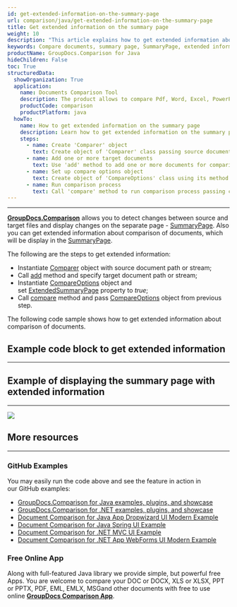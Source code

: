 ```yaml
---
id: get-extended-information-on-the-summary-page
url: comparison/java/get-extended-information-on-the-summary-page
title: Get extended information on the summary page
weight: 10
description: "This article explains how to get extended information about comparison of documents on the summary page with GroupDocs.Comparison for Java."
keywords: Compare documents, summary page, SummaryPage, extended information, ExtendedSummaryPage
productName: GroupDocs.Comparison for Java
hideChildren: False
toc: True
structuredData:
  showOrganization: True
  application:
    name: Documents Comparison Tool
    description: The product allows to compare Pdf, Word, Excel, PowerPoint, AutoCad, Image, Code and much more file formats. Comparison API also supports accepting or rejecting changes, extracting document information and generating comparison report
    productCode: comparison
    productPlatform: java
  howTo:
    name: How to get extended information on the summary page
    description: Learn how to get extended information on the summary page
    steps:
      - name: Create 'Comparer' object
        text: Create object of 'Comparer' class passing source document as a constructor argument
      - name: Add one or more target documents
        text: Use 'add' method to add one or more documents for comparing
      - name: Set up compare options object
        text: Create object of 'CompareOptions' class using its method 'setExtendedSummaryPage(true)' to configure extended summary page
      - name: Run comparison process
        text: Call 'compare' method to run comparison process passing compare options as a second argument
---
```


---

**[GroupDocs.Comparison](https://products.groupdocs.com/comparison)** allows you to detect changes between source and target files and display changes on the separate page - [SummaryPage](<https://reference.groupdocs.com/comparison/java/com.groupdocs.comparison.options/CompareOptions#setGenerateSummaryPage(boolean)>).
Аlso you can get extended information about comparison of documents, which will be display in the [SummaryPage](<https://reference.groupdocs.com/comparison/java/com.groupdocs.comparison.options/CompareOptions#setGenerateSummaryPage(boolean)>).

The following are the steps to get extended information:

- Instantiate [Comparer](https://reference.groupdocs.com/comparison/java/com.groupdocs.comparison/Comparer) object with source document path or stream;
- Call [add](<https://reference.groupdocs.com/comparison/java/com.groupdocs.comparison/Comparer#add(java.lang.String)>) method and specify target document path or stream;
- Instantiate [CompareOptions](https://reference.groupdocs.com/comparison/java/com.groupdocs.comparison.options/CompareOptions) object and set [ExtendedSummaryPage](<https://reference.groupdocs.com/comparison/java/com.groupdocs.comparison.options/CompareOptions#setExtendedSummaryPage(boolean)>) property to *true*;
- Call [compare](<https://reference.groupdocs.com/comparison/java/com.groupdocs.comparison/Comparer#compare()>) method and pass [CompareOptions](https://reference.groupdocs.com/comparison/java/com.groupdocs.comparison.options/CompareOptions) object from previous step.

The following code sample shows how to get extended information about comparison of documents.

## Example code block to get extended information

---

<script src="https://gist.github.com/groupdocs-comparison-gists/956c10cbdd05aad7fb86137f4f9a0c01.js"></script>

## Example of displaying the summary page with extended information

---

![](/comparison/java/images/how-to-get-extended-information-image.png)

## More resources

---

### GitHub Examples

You may easily run the code above and see the feature in action in our GitHub examples:

- [GroupDocs.Comparison for Java examples, plugins, and showcase](https://github.com/groupdocs-comparison/GroupDocs.Comparison-for-Java)
- [GroupDocs.Comparison for .NET examples, plugins, and showcase](https://github.com/groupdocs-comparison/GroupDocs.Comparison-for-.NET)
- [Document Comparison for Java App Dropwizard UI Modern Example](https://github.com/groupdocs-comparison/GroupDocs.Comparison-for-Java-Dropwizard)
- [Document Comparison for Java Spring UI Example](https://github.com/groupdocs-comparison/GroupDocs.Comparison-for-Java-Spring)
- [Document Comparison for .NET MVC UI Example](https://github.com/groupdocs-comparison/GroupDocs.Comparison-for-.NET-MVC)
- [Document Comparison for .NET App WebForms UI Modern Example](https://github.com/groupdocs-comparison/GroupDocs.Comparison-for-.NET-WebForms)

### Free Online App

Along with full-featured Java library we provide simple, but powerful free Apps.
You are welcome to compare your DOC or DOCX, XLS or XLSX, PPT or PPTX, PDF, EML, EMLX, MSGand other documents with free to use online **[GroupDocs Comparison App](https://products.groupdocs.app/comparison)**.
